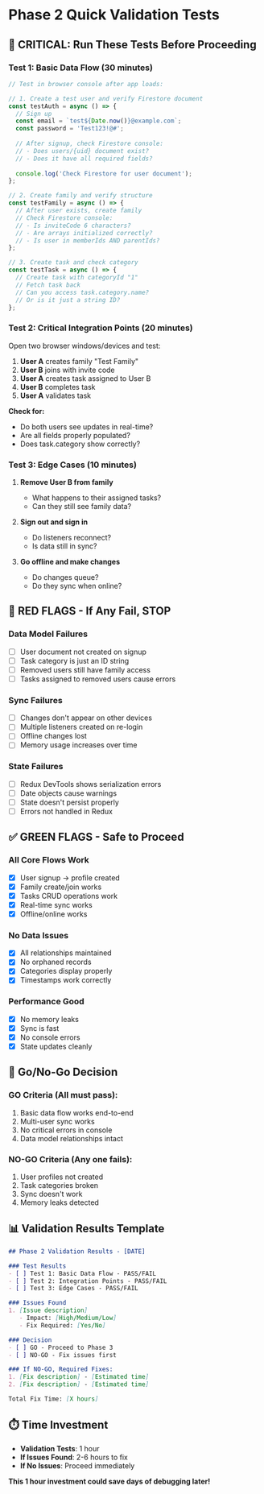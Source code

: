 # Phase 2 Quick Validation Tests

## 🚨 CRITICAL: Run These Tests Before Proceeding

### Test 1: Basic Data Flow (30 minutes)
```javascript
// Test in browser console after app loads:

// 1. Create a test user and verify Firestore document
const testAuth = async () => {
  // Sign up
  const email = `test${Date.now()}@example.com`;
  const password = 'Test123!@#';
  
  // After signup, check Firestore console:
  // - Does users/{uid} document exist?
  // - Does it have all required fields?
  
  console.log('Check Firestore for user document');
};

// 2. Create family and verify structure
const testFamily = async () => {
  // After user exists, create family
  // Check Firestore console:
  // - Is inviteCode 6 characters?
  // - Are arrays initialized correctly?
  // - Is user in memberIds AND parentIds?
};

// 3. Create task and check category
const testTask = async () => {
  // Create task with categoryId "1"
  // Fetch task back
  // Can you access task.category.name?
  // Or is it just a string ID?
};
```

### Test 2: Critical Integration Points (20 minutes)

Open two browser windows/devices and test:

1. **User A** creates family "Test Family"
2. **User B** joins with invite code
3. **User A** creates task assigned to User B
4. **User B** completes task
5. **User A** validates task

**Check for:**
- Do both users see updates in real-time?
- Are all fields properly populated?
- Does task.category show correctly?

### Test 3: Edge Cases (10 minutes)

1. **Remove User B from family**
   - What happens to their assigned tasks?
   - Can they still see family data?

2. **Sign out and sign in**
   - Do listeners reconnect?
   - Is data still in sync?

3. **Go offline and make changes**
   - Do changes queue?
   - Do they sync when online?

## 🔴 RED FLAGS - If Any Fail, STOP

### Data Model Failures
- [ ] User document not created on signup
- [ ] Task category is just an ID string
- [ ] Removed users still have family access
- [ ] Tasks assigned to removed users cause errors

### Sync Failures  
- [ ] Changes don't appear on other devices
- [ ] Multiple listeners created on re-login
- [ ] Offline changes lost
- [ ] Memory usage increases over time

### State Failures
- [ ] Redux DevTools shows serialization errors
- [ ] Date objects cause warnings
- [ ] State doesn't persist properly
- [ ] Errors not handled in Redux

## ✅ GREEN FLAGS - Safe to Proceed

### All Core Flows Work
- [x] User signup → profile created
- [x] Family create/join works
- [x] Tasks CRUD operations work
- [x] Real-time sync works
- [x] Offline/online works

### No Data Issues
- [x] All relationships maintained
- [x] No orphaned records
- [x] Categories display properly
- [x] Timestamps work correctly

### Performance Good
- [x] No memory leaks
- [x] Sync is fast
- [x] No console errors
- [x] State updates cleanly

## 🎯 Go/No-Go Decision

### GO Criteria (All must pass):
1. Basic data flow works end-to-end
2. Multi-user sync works
3. No critical errors in console
4. Data model relationships intact

### NO-GO Criteria (Any one fails):
1. User profiles not created
2. Task categories broken
3. Sync doesn't work
4. Memory leaks detected

## 📊 Validation Results Template

```markdown
## Phase 2 Validation Results - [DATE]

### Test Results
- [ ] Test 1: Basic Data Flow - PASS/FAIL
- [ ] Test 2: Integration Points - PASS/FAIL  
- [ ] Test 3: Edge Cases - PASS/FAIL

### Issues Found
1. [Issue description]
   - Impact: [High/Medium/Low]
   - Fix Required: [Yes/No]

### Decision
- [ ] GO - Proceed to Phase 3
- [ ] NO-GO - Fix issues first

### If NO-GO, Required Fixes:
1. [Fix description] - [Estimated time]
2. [Fix description] - [Estimated time]

Total Fix Time: [X hours]
```

## ⏱️ Time Investment

- **Validation Tests**: 1 hour
- **If Issues Found**: 2-6 hours to fix
- **If No Issues**: Proceed immediately

**This 1 hour investment could save days of debugging later!**